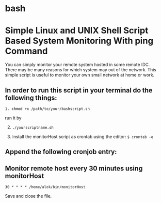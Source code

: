 # bash

# Simple Linux and UNIX Shell Script Based System Monitoring With ping Command

You can simply monitor your remote system hosted in some remote IDC. There may be many reasons for which system may out of the network. This simple script is useful to monitor your own small network at home or work.

## In order to run this script in your terminal do the following things:
```1. chmod +x /path/to/your/bashscript.sh```

run it by 

2. ```./yourscriptname.sh```

3. Install the monitorHost script as crontab using the editor:
```$ crontab -e```

## Append the following cronjob entry:
## Monitor remote host every 30 minutes using monitorHost
```30 * * * * /home/alok/bin/monitorHost```

Save and close the file.
